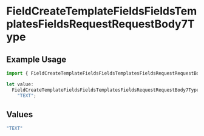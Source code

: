 # FieldCreateTemplateFieldsFieldsTemplatesFieldsRequestRequestBody7Type

## Example Usage

```typescript
import { FieldCreateTemplateFieldsFieldsTemplatesFieldsRequestRequestBody7Type } from "@documenso/sdk-typescript/models/operations";

let value:
  FieldCreateTemplateFieldsFieldsTemplatesFieldsRequestRequestBody7Type =
    "TEXT";
```

## Values

```typescript
"TEXT"
```